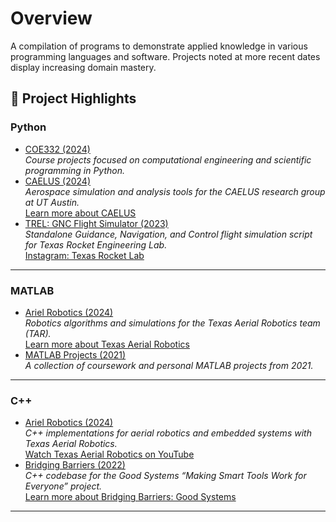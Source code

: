 # Overview
A compilation of programs to demonstrate applied knowledge in various programming languages and software. Projects noted at more recent dates display increasing domain mastery.

## 🚀 Project Highlights

### **Python**
- [COE332 (2024)](https://github.com/Aaron-Pandian/Projects/tree/main/Python/2024/COE332)  
  *Course projects focused on computational engineering and scientific programming in Python.*
- [CAELUS (2024)](https://github.com/Aaron-Pandian/Projects/tree/main/Python/2024/CAELUS)  
  *Aerospace simulation and analysis tools for the CAELUS research group at UT Austin.*  
  [Learn more about CAELUS](https://sites.utexas.edu/bajones/)
- [TREL: GNC Flight Simulator (2023)](https://github.com/Aaron-Pandian/Projects/blob/main/Python/2023/TREL/gnc_flight_sim.py)  
  *Standalone Guidance, Navigation, and Control flight simulation script for Texas Rocket Engineering Lab.*  
  [Instagram: Texas Rocket Lab](https://www.instagram.com/texasrocketlab/?hl=en)

---

### **MATLAB**
- [Ariel Robotics (2024)](https://github.com/Aaron-Pandian/Projects/tree/main/MATLAB/2024/Ariel%20Robotics)  
  *Robotics algorithms and simulations for the Texas Aerial Robotics team (TAR).*  
  [Learn more about Texas Aerial Robotics](https://www.texasaerialrobotics.com/)
- [MATLAB Projects (2021)](https://github.com/Aaron-Pandian/Projects/tree/main/MATLAB/2021)  
  *A collection of coursework and personal MATLAB projects from 2021.*

---

### **C++**
- [Ariel Robotics (2024)](https://github.com/Aaron-Pandian/Projects/tree/main/C%2B%2B/2024/Ariel%20Robotics)  
  *C++ implementations for aerial robotics and embedded systems with Texas Aerial Robotics.*  
  [Watch Texas Aerial Robotics on YouTube](https://www.youtube.com/watch?v=zW7SgIeaNmM)
- [Bridging Barriers (2022)](https://github.com/Aaron-Pandian/Projects/tree/main/C%2B%2B/2022/Bridging%20Barriers)  
  *C++ codebase for the Good Systems “Making Smart Tools Work for Everyone” project.*  
  [Learn more about Bridging Barriers: Good Systems](https://bridgingbarriers.utexas.edu/good-systems/projects/making-smart-tools-work-for-everyone)

---
